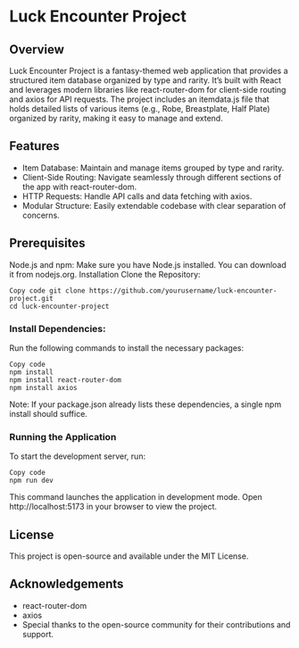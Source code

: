 # Luck Encounter Project
## Overview
Luck Encounter Project is a fantasy-themed web application that provides a structured item database organized by type and rarity. It’s built with React and leverages modern libraries like react-router-dom for client-side routing and axios for API requests. The project includes an itemdata.js file that holds detailed lists of various items (e.g., Robe, Breastplate, Half Plate) organized by rarity, making it easy to manage and extend.

## Features
- Item Database: Maintain and manage items grouped by type and rarity.
- Client-Side Routing: Navigate seamlessly through different sections of the app with react-router-dom.
- HTTP Requests: Handle API calls and data fetching with axios.
- Modular Structure: Easily extendable codebase with clear separation of concerns.
## Prerequisites
Node.js and npm: Make sure you have Node.js installed. You can download it from nodejs.org.
Installation
Clone the Repository:

```
Copy code git clone https://github.com/yourusername/luck-encounter-project.git
cd luck-encounter-project
```
### Install Dependencies:

Run the following commands to install the necessary packages:

```
Copy code
npm install
npm install react-router-dom
npm install axios
```
Note: If your package.json already lists these dependencies, a single npm install should suffice.

### Running the Application
To start the development server, run:

```
Copy code
npm run dev
```
This command launches the application in development mode. Open http://localhost:5173 in your browser to view the project.

## License
This project is open-source and available under the MIT License.

## Acknowledgements
- react-router-dom
- axios
- Special thanks to the open-source community for their contributions and support.